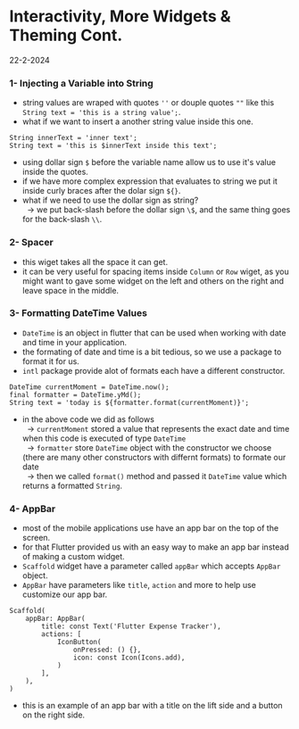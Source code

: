 # Interactivity, More Widgets & Theming Cont.
22-2-2024

### 1- Injecting a Variable into String
* string values are wraped with quotes `''` or douple quotes `""` like this `String text = 'this is a string value';`.
* what if we want to insert a another string value inside this one.
```
String innerText = 'inner text';
String text = 'this is $innerText inside this text';
```
* using dollar sign `$` before the variable name allow us to use it's value inside the quotes.
* if we have more complex expression that evaluates to string we put it inside curly braces after the dolar sign `${}`.
* what if we need to use the dollar sign as string?<br>
&nbsp; -> we put back-slash before the dollar sign `\$`, and the same thing goes for the back-slash `\\`.

### 2- Spacer
* this wiget takes all the space it can get.
* it can be very useful for spacing items inside `Column` or `Row` wiget, as you might want to gave some widget on the left and others on the right and leave space in the middle.

### 3- Formatting DateTime Values
* `DateTime` is an object in flutter that can be used when working with date and time in your application.
* the formating of date and time is a bit tedious, so we use a package to format it for us.
* `intl` package provide alot of formats each have a different constructor.
```
DateTime currentMoment = DateTime.now();
final formatter = DateTime.yMd();
String text = 'today is ${formatter.format(currentMoment)}';
```
* in the above code we did as follows<br>
&nbsp; -> `currentMoment` stored a value that represents the exact date and time when this code is executed of type `DateTime`<br>
&nbsp; -> `formatter` store `DateTime` object with the constructor we choose (there are many other constructors with differnt formats) to formate our date<br>
&nbsp; -> then we called `format()` method and passed it `DateTime` value which returns a formatted `String`.

### 4- AppBar
* most of the mobile applications use have an app bar on the top of the screen.
* for that Flutter provided us with an easy way to make an app bar instead of making a custom widget.
* `Scaffold` widget have a parameter called `appBar` which accepts `AppBar` object.
* `AppBar` have parameters like `title`, `action` and more to help use customize our app bar.
```
Scaffold(
    appBar: AppBar(
        title: const Text('Flutter Expense Tracker'),
        actions: [
            IconButton(
                onPressed: () {},
                icon: const Icon(Icons.add),
            )
        ],
    ),
)
```
* this is an example of an app bar with a title on the lift side and a button on the right side.
 